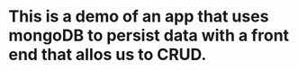 # This is a demo of an app that uses mongoDB to persist data with a front end that allos us to CRUD.
